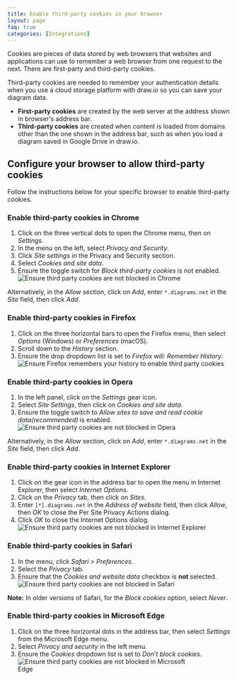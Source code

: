 ```yaml
---
title: Enable third-party cookies in your browser
layout: page
faq: true
categories: [Integrations]
---
```


Cookies are pieces of data stored by web browsers that websites and applications can use to remember a web browser from one request to the next. There are first-party and third-party cookies.

Third-party cookies are needed to remember your authentication details when you use a cloud storage platform with draw.io so you can save your diagram data.

* **First-party cookies** are created by the web server at the address shown in browser's address bar.
* **Third-party cookies** are created when content is loaded from domains other than the one shown in the address bar, such as when you load a diagram saved in Google Drive in draw.io.

## Configure your browser to allow third-party cookies

Follow the instructions below for your specific browser to enable third-party cookies.

### Enable third-party cookies in Chrome

1. Click on the three vertical dots to open the Chrome menu, then on _Settings_.
2. In the menu on the left, select _Privacy and Security_.
3. Click _Site settings_ in the Privacy and Security section.
4. Select _Cookies and site data_.
5. Ensure the toggle switch for _Block third-party cookies_ is not enabled.
<br /><img src="/assets/img/blog/third-party-cookies-chrome.png" style="max-width:100%;height:auto;" alt="Ensure third party cookies are not blocked in Chrome">

Alternatively, in the _Allow_ section, click on _Add_, enter ``*.diagrams.net`` in the _Site_ field, then click _Add_.

### Enable third-party cookies in Firefox

1. Click on the three horizontal bars to open the Firefox menu, then select _Options_ (Windows) or _Preferences_ (macOS).
2. Scroll down to the _History_ section.
3. Ensure the drop dropdown list is set to _Firefox will: Remember History_.
<br /><img src="/assets/img/blog/third-party-cookies-firefox.png" style="max-width:100%;height:auto;" alt="Ensure Firefox remembers your history to enable third party cookies">

### Enable third-party cookies in Opera

1. In the left panel, click on the _Settings_ gear icon.
2. Select _Site Settings_, then click on _Cookies and site data_.
3. Ensure the toggle switch to _Allow sites to save and read cookie data(recommended)_ is enabled.
<br /><img src="/assets/img/blog/third-party-cookies-opera.png" style="max-width:100%;height:auto;" alt="Ensure third party cookies are not blocked in Opera">

Alternatively, in the _Allow_ section, click on _Add_, enter ``*.diagrams.net`` in the _Site_ field, then click _Add_.

### Enable third-party cookies in Internet Explorer

1. 	Click on the gear icon in the address bar to open the menu in Internet Explorer, then select _Internet Options_.
2. Click on the _Privacy_ tab, then click on _Sites_.
3. Enter ``[*].diagrams.net`` in the _Address of website_ field, then click _Allow_, then _OK_ to close the Per Site Privacy Actions dialog.
4. Click _OK_ to close the Internet Options dialog.
<br /><img src="/assets/img/blog/third-party-cookies-ie.png" style="max-width:100%;height:auto;" alt="Ensure third party cookies are not blocked in Internet Explorer">

### Enable third-party cookies in Safari

1. In the menu, click _Safari > Preferences_.
2. Select the _Privacy_ tab.
3. Ensure that the _Cookies and website data_ checkbox is **not** selected.
<br /><img src="/assets/img/blog/third-party-cookies-safari.png" style="width=100%;max-width:400px;height:auto;" alt="Ensure third party cookies are not blocked in Safari">

**Note:** In older versions of Safari, for the _Block cookies_ option, select _Never_.

### Enable third-party cookies in Microsoft Edge

1. Click on the three horizontal dots in the address bar, then select _Settings_ from the Microsoft Edge menu.
2. Select _Privacy and security_ in the left menu.
3. Ensure the _Cookies_ dropdown list is set to _Don’t block cookies_.
<br /><img src="/assets/img/blog/third-party-cookies-edge.png" style="width=100%;max-width:400px;height:auto;" alt="Ensure third party cookies are not blocked in Microsoft Edge">
